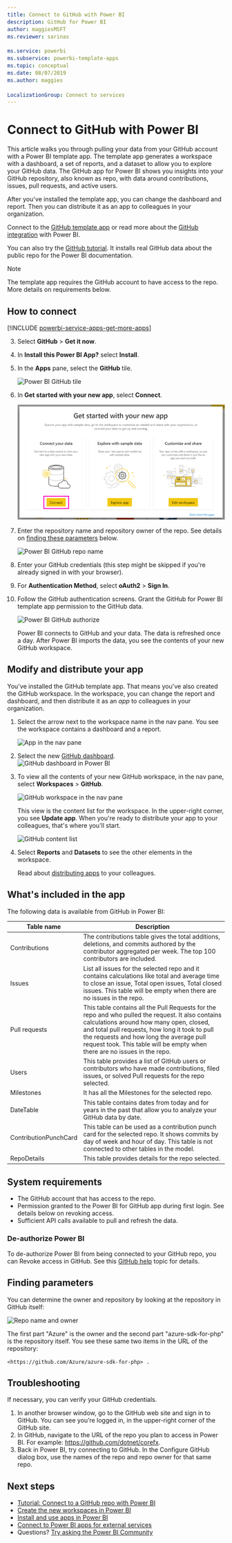 ```yaml
---
title: Connect to GitHub with Power BI
description: GitHub for Power BI
author: maggiesMSFT
ms.reviewer: sarinas

ms.service: powerbi
ms.subservice: powerbi-template-apps
ms.topic: conceptual
ms.date: 08/07/2019
ms.author: maggies

LocalizationGroup: Connect to services
---
```

# Connect to GitHub with Power BI
This article walks you through pulling your data from your GitHub account with a Power BI template app. The template app generates a workspace with a dashboard, a set of reports, and a dataset to allow you to explore your GitHub data. The GitHub app for Power BI shows you insights into your GitHub repository, also known as repo, with data around contributions, issues, pull requests, and active users.

After you've installed the template app, you can change the dashboard and report. Then you can distribute it as an app to colleagues in your organization.

Connect to the [GitHub template app](https://app.powerbi.com/groups/me/getapps/services/pbi-contentpacks.pbiapps-github) or read more about the [GitHub integration](https://powerbi.microsoft.com/integrations/github) with Power BI.

You can also try the [GitHub tutorial](service-tutorial-connect-to-github.md). It installs real GitHub data about the public repo for the  Power BI documentation.

>[!NOTE]
>The template app requires the GitHub account to have access to the repo. More details on requirements below.

## How to connect
[!INCLUDE [powerbi-service-apps-get-more-apps](./includes/powerbi-service-apps-get-more-apps.md)]
   
3. Select **GitHub** \> **Get it now**.
4. In **Install this Power BI App?** select **Install**.
4. In the **Apps** pane, select the **GitHub** tile.

    ![Power BI GitHub tile](media/service-connect-to-github/power-bi-github-tile.png)

6. In **Get started with your new app**, select **Connect**.

    ![Get started with your new app](media/service-connect-to-zendesk/power-bi-new-app-connect-get-started.png)

5. Enter the repository name and repository owner of the repo. See details on [finding these parameters](#FindingParams) below.
   
    ![Power BI GitHub repo name](media/service-tutorial-connect-to-github/power-bi-github-app-tutorial-connect.png)

5. Enter your GitHub credentials (this step might be skipped if you're already signed in with your browser). 
6. For **Authentication Method**, select **oAuth2** \> **Sign In**. 
7. Follow the GitHub authentication screens. Grant the GitHub for Power BI template app permission to the GitHub data.
   
   ![Power BI GitHub authorize](media/service-connect-to-github/github_authorize.png)
   
    Power BI connects to GitHub and your data.  The data is refreshed once a day. After Power BI imports the data, you see the contents of your new GitHub workspace.

## Modify and distribute your app

You've installed the GitHub template app. That means you've also created the GitHub workspace. In the workspace, you can change the report and dashboard, and then distribute it as an *app* to colleagues in your organization. 

1. Select the arrow next to the workspace name in the nav pane. You see the workspace contains a dashboard and a report.

    ![App in the nav pane](media/service-tutorial-connect-to-github/power-bi-github-app-tutorial-left-nav-expanded.png)

8. Select the new [GitHub dashboard](https://powerbi.microsoft.com/integrations/github).    
    ![GitHub dashboard in Power BI](media/service-tutorial-connect-to-github/power-bi-github-app-tutorial-new-dashboard.png)

3. To view all the contents of your new GitHub workspace, in the nav pane, select **Workspaces** > **GitHub**.
 
   ![GitHub workspace in the nav pane](media/service-connect-to-github/power-bi-github-left-nav.png)

    This view is the content list for the workspace. In the upper-right corner, you see **Update app**. When you're ready to distribute your app to your colleagues, that's where you'll start. 

    ![GitHub content list](media/service-connect-to-github/power-bi-github-content-list.png)

2. Select **Reports** and **Datasets** to see the other elements in the workspace.

    Read about [distributing apps](service-create-distribute-apps.md) to your colleagues.

## What's included in the app
The following data is available from GitHub in Power BI:     

| Table name | Description |
| --- | --- |
| Contributions |The contributions table gives the total additions, deletions, and commits authored by the contributor aggregated per week. The top 100 contributors are included. |
| Issues |List all issues for the selected repo and it contains calculations like total and average time to close an issue, Total open issues,  Total closed issues. This table will be empty when there are no issues in the repo. |
| Pull requests |This table contains all the Pull Requests for the repo and who pulled the request. It also contains calculations around how many open, closed, and total pull requests, how long it took to pull the requests and how long the average pull request took. This table will be empty when there are no issues in the repo. |
| Users |This table provides a list of GitHub users or contributors who have made contributions, filed issues, or solved Pull requests for the repo selected. |
| Milestones |It has all the Milestones for the selected repo. |
| DateTable |This table contains dates from today and for years in the past that allow you to analyze your GitHub data by date. |
| ContributionPunchCard |This table can be used as a contribution punch card for the selected repo. It shows commits by day of week and hour of day. This table is not connected to other tables in the model. |
| RepoDetails |This table provides details for the repo selected. |

## System requirements
* The GitHub account that has access to the repo.  
* Permission granted to the Power BI for GitHub app during first login. See details below on revoking access.  
* Sufficient API calls available to pull and refresh the data.  

### De-authorize Power BI
To de-authorize Power BI from being connected to your GitHub repo, you can Revoke access in GitHub. See this [GitHub help](https://help.github.com/articles/keeping-your-ssh-keys-and-application-access-tokens-safe/#reviewing-your-authorized-applications-oauth) topic for details.

<a name="FindingParams"></a>
## Finding parameters
You can determine the owner and repository by looking at the repository in GitHub itself:

![Repo name and owner](media/service-connect-to-github/github_ownerrepo.png)

The first part "Azure" is the owner and the second part "azure-sdk-for-php" is the repository itself.  You see these same two items in the URL of the repository:

    <https://github.com/Azure/azure-sdk-for-php> .

## Troubleshooting
If necessary, you can verify your GitHub credentials.  

1. In another browser window, go to the GitHub web site and sign in to GitHub. You can see you’re logged in, in the upper-right corner of the GitHub site.    
2. In GitHub, navigate to the URL of the repo you plan to access in Power BI. For example: https://github.com/dotnet/corefx.  
3. Back in Power BI, try connecting to GitHub. In the Configure GitHub dialog box, use the names of the repo and repo owner for that same repo.  

## Next steps

* [Tutorial: Connect to a GitHub repo with Power BI](service-tutorial-connect-to-github.md)
* [Create the new workspaces in Power BI](service-create-the-new-workspaces.md)
* [Install and use apps in Power BI](consumer/end-user-apps.md)
* [Connect to Power BI apps for external services](service-connect-to-services.md)
* Questions? [Try asking the Power BI Community](https://community.powerbi.com/)

